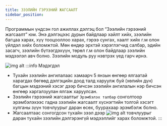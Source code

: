 ```yaml
---
title: ЗЭЭЛИЙН ГЭРЭЭНИЙ ЖАГСААЛТ
sidebar_position: 
---
```

Программын үндсэн гол ажиллах дэлгэц бол “Зээлийн гэрээний жагсаалт” юм. Энэ дэлгэцээс дурын байдлаар хайлт хийх, зээлийн багцаа харах, хүү тооцооллоо харах, гэрээ сунгах, хаалт хийх г.м олон үйлдэл хийх боломжтой. Мөн өндөр эрхтэй хэрэглэгчид салбар, эдийн засагч, зээлийн бүтээгдэхүүн, төрөл г.м олон байдлаар зээлийн мэдээлэл авч болно.   Зээлийн модуль руу нэвтрэх үед гарч ирнэ. 

![img alt](/img/image-43.png)
:::info Мэдэгдэл
-	Тухайн зээлийн ангилалаас хамаарч 5 янзын өнгөөр ялгаатай харагдах бөгөөд дэлгэцийн доод талд харуулж буй (хөлийн дүн)  багцын мэдээний хэсэг дээр бичсэн зээлийн ангилалын нэр бичсэн  өнгөөр харгалзуулан ялгаж харуулсан.
-	Зээлийн гэрээний жагсаалтыг `Эрэмбэлэх талбар` сонголтоор эрэмбэлэхээс гадна зээлийн жагсаалт хүснэгтийн толгой хэсэгт хулганы зүүн товчлуурыг даран өсөх, буурахаар эрэмбэлж болно.
-	Жагсаалтаас сонгогдсон тухайн зээл дээр ![img alt](/img/save.svg) товчлуурыг даран тухайн зээлийн дэлгэрэнгүй мэдээллийг харах боломжтой.
:::